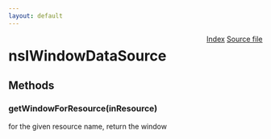 ```yaml
---
layout: default
---
```

<div class='links' style='float:right'><a href="../index.html">Index</a>
<a href="http://dxr.mozilla.org/mozilla-central/source/xpfe/components/windowds/nsIWindowDataSource.idl">Source file</a>
</div>

# nsIWindowDataSource #

## Methods ##

### getWindowForResource(inResource) ###
  
for the given resource name, return the window  
  
